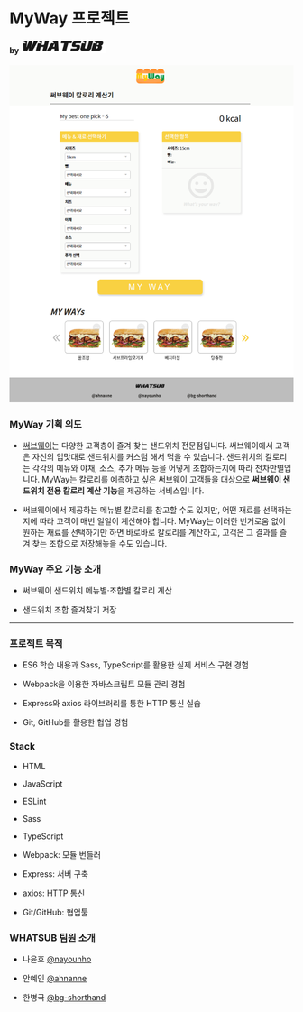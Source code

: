 # MyWay 프로젝트
#### by <img src="./readme_assets/whatsub_logo.png" alt="WHATSUB(team logo)" width="150"/>
![screenshot](./readme_assets/screenshot_update00.png)

### MyWay 기획 의도

- [써브웨이](https://www.subway.co.kr/)는 다양한 고객층이 즐겨 찾는 샌드위치 전문점입니다. 써브웨이에서 고객은 자신의 입맛대로 샌드위치를 커스텀 해서 먹을 수 있습니다. 샌드위치의 칼로리는 각각의 메뉴와 야채, 소스, 추가 메뉴 등을 어떻게 조합하는지에 따라 천차만별입니다. MyWay는 칼로리를 예측하고 싶은 써브웨이 고객들을 대상으로 <b>써브웨이 샌드위치 전용 칼로리 계산 기능</b>을 제공하는 서비스입니다.

- 써브웨이에서 제공하는 메뉴별 칼로리를 참고할 수도 있지만, 어떤 재료를 선택하는지에 따라 고객이 매번 일일이 계산해야 합니다. MyWay는 이러한 번거로움 없이 원하는 재료를 선택하기만 하면 바로바로 칼로리를 계산하고, 고객은 그 결과를 즐겨 찾는 조합으로 저장해놓을 수도 있습니다.

### MyWay 주요 기능 소개

- 써브웨이 샌드위치 메뉴별·조합별 칼로리 계산

- 샌드위치 조합 즐겨찾기 저장

___

### 프로젝트 목적

- ES6 학습 내용과 Sass, TypeScript를 활용한 실제 서비스 구현 경험

- Webpack을 이용한 자바스크립트 모듈 관리 경험

- Express와 axios 라이브러리를 통한 HTTP 통신 실습

- Git, GitHub를 활용한 협업 경험

### Stack

- HTML

- JavaScript

- ESLint

- Sass

- TypeScript

- Webpack: 모듈 번들러

- Express: 서버 구축

- axios: HTTP 통신

- Git/GitHub: 협업툴

### WHATSUB 팀원 소개

- 나윤호 [@nayounho](https://github.com/nayounho)

- 안예인 [@ahnanne](https://github.com/ahnanne)

- 한병국 [@bg-shorthand](https://github.com/bg-shorthand)
